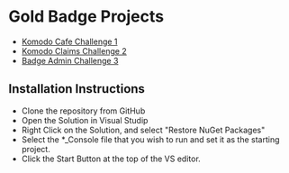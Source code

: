 # Gold Badge Projects


- [Komodo Cafe Challenge 1](./Project_Documentation/Challenge1_KomodoCafe.md)
- [Komodo Claims Challenge 2](./Project_Documentation/Challenge2_KomodoClaims.md)
- [Badge Admin Challenge 3](.Project_Documentation/Challenge3_BadgeAdmin.md)

## Installation Instructions

- Clone the repository from GitHub
- Open the Solution in Visual Studip
- Right Click on the Solution, and select "Restore NuGet Packages"
- Select the *_Console file that you wish to run and set it as the starting project.
- Click the Start Button at the top of the VS editor.





